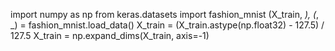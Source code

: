import numpy as np
from keras.datasets import fashion_mnist
(X_train, _), (_, _) = fashion_mnist.load_data()
X_train = (X_train.astype(np.float32) - 127.5) / 127.5
X_train = np.expand_dims(X_train, axis=-1)
